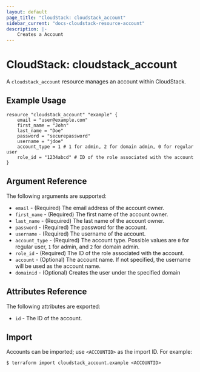 ```yaml
---
layout: default
page_title: "CloudStack: cloudstack_account"
sidebar_current: "docs-cloudstack-resource-account"
description: |-
    Creates a Account
---
```


# CloudStack: cloudstack_account

A `cloudstack_account` resource manages an account within CloudStack.

## Example Usage

```hcl
resource "cloudstack_account" "example" {
    email = "user@example.com"
    first_name = "John"
    last_name = "Doe"
    password = "securepassword"
    username = "jdoe"
    account_type = 1 # 1 for admin, 2 for domain admin, 0 for regular user
    role_id = "1234abcd" # ID of the role associated with the account
}
```

## Argument Reference

The following arguments are supported:

* `email` - (Required) The email address of the account owner.
* `first_name` - (Required) The first name of the account owner.
* `last_name` - (Required) The last name of the account owner.
* `password` - (Required) The password for the account.
* `username` - (Required) The username of the account.
* `account_type` - (Required) The account type. Possible values are `0` for regular user, `1` for admin, and `2` for domain admin.
* `role_id` - (Required) The ID of the role associated with the account.
* `account` - (Optional) The account name. If not specified, the username will be used as the account name.
* `domainid` - (Optional) Creates the user under the specified domain

## Attributes Reference

The following attributes are exported:

* `id` - The ID of the account.

## Import

Accounts can be imported; use `<ACCOUNTID>` as the import ID. For example:

```shell
$ terraform import cloudstack_account.example <ACCOUNTID>
```
